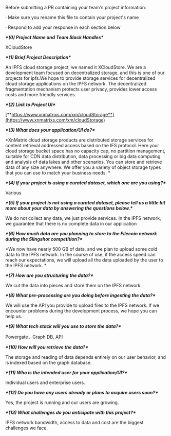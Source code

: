 Before submitting a PR containing your team's project information:

· Make sure you rename this file to contain your project's name

· Respond to add your response in each section below

***\*(0) Project Name and Team Slack Handles\****

XCloudStore

***\*(1) Brief Project Description\****

An IPFS cloud storage project, we named it XCloudStore. We are a development team focused on decentralized storage, and this is one of our projects for ipfs.We hope to provide storage services for decentralized cloud storage applications on the IPFS network. The decentralized fragmentation mechanism protects user privacy, provides lower access costs and more friendly services.

***\*(2) Link to Project UI\****

[**https://www.xnmatrixs.com/xm/cloudStorage**](https://www.xnmatrixs.com/xm/cloudStorage)

***\*(3) What does your application/UI do?\****

*XnMatrix cloud storage products are distributed storage services for content retrieval addressed access based on the IFS protocol. Here your cloud storage bucket space has no capacity cap, no partition management, suitable for CDN data distribution, data processing or big data computing and analysis of data lakes and other scenarios. You can store and retrieve data of any size anywhere. We offer you a variety of object storage types that you can use to match your business needs. *

***\*(4) If your project is using a curated dataset, which one are you using?\****

Various

***\*(5) If your project is not using a curated dataset, please tell us a little bit more about your data by answering the questions below.\****

We do not collect any data, we just provide services. In the IPFS network, we guarantee that there is no complete data in our application

***\*(6) How much data are you planning to store to the Filecoin network during the Slingshot competition?\****

*We now have nearly 500 GB of data, and we plan to upload some cold data to the IPFS network. In the course of use, if the access speed can reach our expectations, we will upload all the data uploaded by the user to the IPFS network. *

***\*(7) How are you structuring the data?\****

We cut the data into pieces and store them on the IPFS network.

***\*(8) What pre-processing are you doing before ingesting the data?\****

We will use the API you provide to upload files to the IPFS network. If we encounter problems during the development process, we hope you can help us.

***\*(9) What tech stack will you use to store the data?\****

Powergate，Graph DB, API

***\*(10) How will you retrieve the data?\****

The storage and reading of data depends entirely on our user behavior, and is indexed based on the graph database.

***\*(11) Who is the intended user for your application/UI?\****

Individual users and enterprise users.

***\*(12) Do you have any users already or plans to acquire users soon?\****

Yes, the project is running and our users are growing.

***\*(13) What challenges do you anticipate with this project?\****

IPFS network bandwidth, access to data and cost are the biggest challenges we face.

 